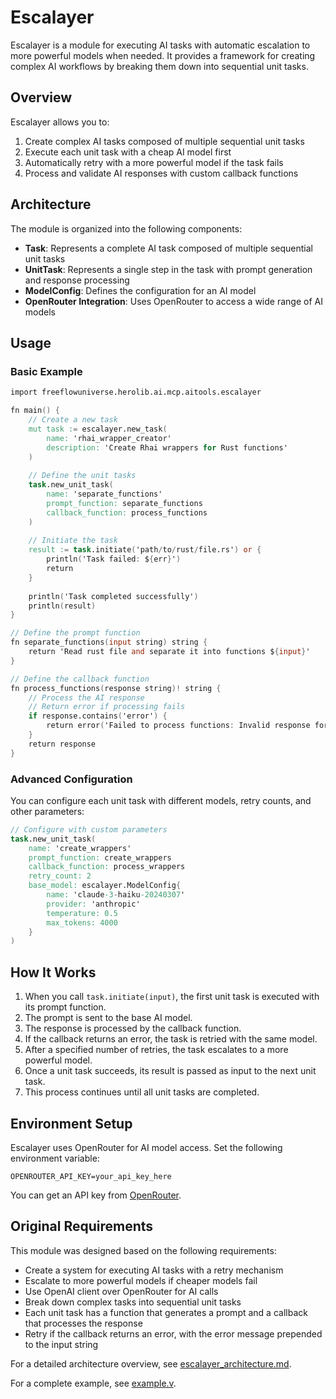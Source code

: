 # Escalayer

Escalayer is a module for executing AI tasks with automatic escalation to more powerful models when needed. It provides a framework for creating complex AI workflows by breaking them down into sequential unit tasks.

## Overview

Escalayer allows you to:

1. Create complex AI tasks composed of multiple sequential unit tasks
2. Execute each unit task with a cheap AI model first
3. Automatically retry with a more powerful model if the task fails
4. Process and validate AI responses with custom callback functions

## Architecture

The module is organized into the following components:

- **Task**: Represents a complete AI task composed of multiple sequential unit tasks
- **UnitTask**: Represents a single step in the task with prompt generation and response processing
- **ModelConfig**: Defines the configuration for an AI model
- **OpenRouter Integration**: Uses OpenRouter to access a wide range of AI models

## Usage

### Basic Example

```v
import freeflowuniverse.herolib.ai.mcp.aitools.escalayer

fn main() {
    // Create a new task
    mut task := escalayer.new_task(
        name: 'rhai_wrapper_creator'
        description: 'Create Rhai wrappers for Rust functions'
    )
    
    // Define the unit tasks
    task.new_unit_task(
        name: 'separate_functions'
        prompt_function: separate_functions
        callback_function: process_functions
    )
    
    // Initiate the task
    result := task.initiate('path/to/rust/file.rs') or {
        println('Task failed: ${err}')
        return
    }
    
    println('Task completed successfully')
    println(result)
}

// Define the prompt function
fn separate_functions(input string) string {
    return 'Read rust file and separate it into functions ${input}'
}

// Define the callback function
fn process_functions(response string)! string {
    // Process the AI response
    // Return error if processing fails
    if response.contains('error') {
        return error('Failed to process functions: Invalid response format')
    }
    return response
}
```

### Advanced Configuration

You can configure each unit task with different models, retry counts, and other parameters:

```v
// Configure with custom parameters
task.new_unit_task(
    name: 'create_wrappers'
    prompt_function: create_wrappers
    callback_function: process_wrappers
    retry_count: 2
    base_model: escalayer.ModelConfig{
        name: 'claude-3-haiku-20240307'
        provider: 'anthropic'
        temperature: 0.5
        max_tokens: 4000
    }
)
```

## How It Works

1. When you call `task.initiate(input)`, the first unit task is executed with its prompt function.
2. The prompt is sent to the base AI model.
3. The response is processed by the callback function.
4. If the callback returns an error, the task is retried with the same model.
5. After a specified number of retries, the task escalates to a more powerful model.
6. Once a unit task succeeds, its result is passed as input to the next unit task.
7. This process continues until all unit tasks are completed.

## Environment Setup

Escalayer uses OpenRouter for AI model access. Set the following environment variable:

```
OPENROUTER_API_KEY=your_api_key_here
```

You can get an API key from [OpenRouter](https://openrouter.ai/).

## Original Requirements

This module was designed based on the following requirements:

- Create a system for executing AI tasks with a retry mechanism
- Escalate to more powerful models if cheaper models fail
- Use OpenAI client over OpenRouter for AI calls
- Break down complex tasks into sequential unit tasks
- Each unit task has a function that generates a prompt and a callback that processes the response
- Retry if the callback returns an error, with the error message prepended to the input string

For a detailed architecture overview, see [escalayer_architecture.md](./escalayer_architecture.md).

For a complete example, see [example.v](../servers/rhai).